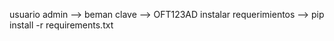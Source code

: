 usuario admin --> beman
clave --> OFT123AD
instalar requerimientos --> pip install -r requirements.txt